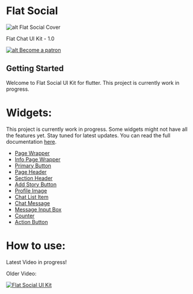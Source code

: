
# Flat Social

![alt Flat Social Cover](https://pbs.twimg.com/media/EcGkS32UwAALLqO?format=jpg&name=large)

Flat Chat UI Kit - 1.0

[![alt Become a patron](https://c5.patreon.com/external/logo/become_a_patron_button.png)](https://patreon.com/akshayejh)

## Getting Started

Welcome to Flat Social UI Kit for flutter. This project is currently work in progress.

# Widgets:

This project is currently work in progress. Some widgets might not have all the features yet. Stay tuned for latest updates.
You can read the full documentation [here](https://github.com/akshayejh/flat_chat/wiki/Widgets#widgets).

- [Page Wrapper](https://github.com/akshayejh/flat_chat/wiki/Widgets#page-wrapper)
- [Info Page Wrapper](https://github.com/akshayejh/flat_chat/wiki/Widgets#info-page-wrapper)
- [Primary Button](https://github.com/akshayejh/flat_chat/wiki/Widgets#primary-button)
- [Page Header](https://github.com/akshayejh/flat_chat/wiki/Widgets#page-header)
- [Section Header](https://github.com/akshayejh/flat_chat/wiki/Widgets#section-header)
- [Add Story Button](https://github.com/akshayejh/flat_chat/wiki/Widgets#add-story-button)
- [Profile Image](https://github.com/akshayejh/flat_chat/wiki/Widgets#profile-image)
- [Chat List Item](https://github.com/akshayejh/flat_chat/wiki/Widgets#chat-list-item)
- [Chat Message](https://github.com/akshayejh/flat_chat/wiki/Widgets#chat-message)
- [Message Input Box](https://github.com/akshayejh/flat_chat/wiki/Widgets#message-input-box)
- [Counter](https://github.com/akshayejh/flat_chat/wiki/Widgets#counter)
- [Action Button](https://github.com/akshayejh/flat_chat/wiki/Widgets#action-button)


# How to use:

Latest Video in progress!

Older Video:

[![Flat Social UI Kit](https://i.ytimg.com/vi/0SCBr9HAH6o/hqdefault.jpg?sqp=-oaymwEZCPYBEIoBSFXyq4qpAwsIARUAAIhCGAFwAQ==&rs=AOn4CLBcsbOujCbLoz1u2unfXZ1Olx4ssA)](https://www.youtube.com/watch?v=ZL6ZPiaGmRY)
